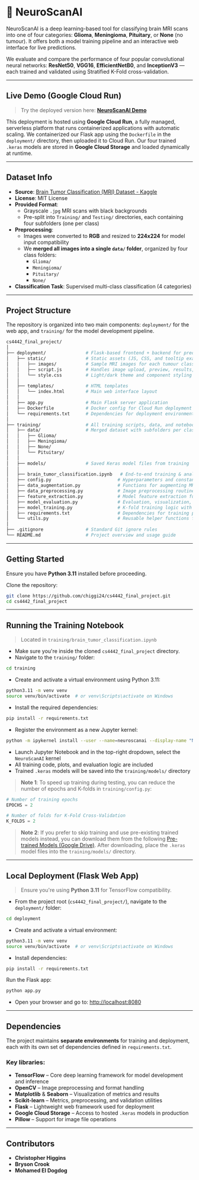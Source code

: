 # 🧠 NeuroScanAI

NeuroScanAI is a deep learning-based tool for classifying brain MRI scans into one of four categories: **Glioma**, **Meningioma**, **Pituitary**, or **None** (no tumour). It offers both a model training pipeline and an interactive web interface for live predictions.

We evaluate and compare the performance of four popular convolutional neural networks:
**ResNet50**, **VGG16**, **EfficientNetB0**, and **InceptionV3** — each trained and validated using Stratified K-Fold cross-validation.

---

## Live Demo (Google Cloud Run)
> Try the deployed version here: [**NeuroScanAI Demo**](https://neuroscanai-427956346530.us-central1.run.app/)

This deployment is hosted using **Google Cloud Run**, a fully managed, serverless platform that runs containerized applications with automatic scaling. We containerized our Flask app using the `Dockerfile` in the `deployment/` directory, then uploaded it to Cloud Run. Our four trained `.keras` models are stored in **Google Cloud Storage** and loaded dynamically at runtime.

---

## Dataset Info

- **Source**: [Brain Tumor Classification (MRI) Dataset - Kaggle](https://www.kaggle.com/datasets/sartajbhuvaji/brain-tumor-classification-mri)
- **License**: MIT License
- **Provided Format**:
  - Grayscale `.jpg` MRI scans with black backgrounds
  - Pre-split into `Training/` and `Testing/` directories, each containing four subfolders (one per class)
- **Preprocessing**:
  - Images were converted to **RGB** and resized to **224x224** for model input compatibility
  - We **merged all images into a single `data/` folder**, organized by four class folders:
    - `Glioma/`
    - `Meningioma/`
    - `Pituitary/`
    - `None/`
- **Classification Task**: Supervised multi-class classification (4 categories)

---

## Project Structure

The repository is organized into two main components: `deployment/` for the web app, and `training/` for the model development pipeline.

```bash
cs4442_final_project/
│
├── deployment/               # Flask-based frontend + backend for prediction
│   ├── static/               # Static assets (JS, CSS, and tooltip examples)
│   │   ├── images/           # Sample MRI images for each tumour class
│   │   ├── script.js         # Handles image upload, preview, results, tooltips
│   │   └── style.css         # Light/dark theme and component styling
│   │
│   ├── templates/            # HTML templates
│   │   └── index.html        # Main web interface layout
│   │
│   ├── app.py                # Main Flask server application
│   ├── Dockerfile            # Docker config for Cloud Run deployment
│   └── requirements.txt      # Dependencies for deployment environment
│
├── training/                 # All training scripts, data, and notebooks
│   ├── data/                 # Merged dataset with subfolders per class
│   │   ├── Glioma/
│   │   ├── Meningioma/
│   │   ├── None/
│   │   └── Pituitary/
│   │
│   ├── models/               # Saved Keras model files from training
│   │
│   ├── brain_tumor_classification.ipynb   # End-to-end training & analysis notebook
│   ├── config.py                         # Hyperparameters and constants
│   ├── data_augmentation.py              # Functions for augmenting MRI data
│   ├── data_preprocessing.py             # Image preprocessing routines
│   ├── feature_extraction.py             # Model feature extraction functions
│   ├── model_evaluation.py               # Evaluation, visualization, and metrics
│   ├── model_training.py                 # K-fold training logic with saving/loading
│   ├── requirements.txt                  # Dependencies for training pipeline
│   └── utils.py                          # Reusable helper functions for training
│
├── .gitignore                # Standard Git ignore rules
└── README.md                 # Project overview and usage guide

```

---

## Getting Started

Ensure you have **Python 3.11** installed before proceeding.

Clone the repository:

```bash
git clone https://github.com/chiggi24/cs4442_final_project.git
cd cs4442_final_project
```

---

## Running the Training Notebook

> Located in `training/brain_tumor_classification.ipynb`

- Make sure you're inside the cloned `cs4442_final_project` directory.
- Navigate to the `training/` folder:

```bash
cd training
```
- Create and activate a virtual environment using Python 3.11:

```bash
python3.11 -m venv venv
source venv/bin/activate  # or venv\Scripts\activate on Windows
```
- Install the required dependencies:
```bash
pip install -r requirements.txt
```
- Register the environment as a new Jupyter kernel:
```bash
python -m ipykernel install --user --name=neuroscanai --display-name "NeuroScanAI"
```

- Launch Jupyter Notebook and in the top-right dropdown, select the `NeuroScanAI` kernel
- All training code, plots, and evaluation logic are included
- Trained `.keras` models will be saved into the `training/models/` directory

> **Note 1**: To speed up training during testing, you can reduce the number of epochs and K-folds in `training/config.py`:

```python
# Number of training epochs
EPOCHS = 2  

# Number of folds for K-Fold Cross-Validation 
K_FOLDS = 2
```

> **Note 2**: If you prefer to skip training and use pre-existing trained models instead, you can download them from the following [Pre-trained Models (Google Drive)](https://drive.google.com/drive/folders/1qr_dh3GFHygpjIOCY8k6aU1itj16Ydxl). After downloading, place the `.keras` model files into the `training/models/` directory.

---

## Local Deployment (Flask Web App)

> Ensure you're using **Python 3.11** for TensorFlow compatibility.

- From the project root (`cs4442_final_project/`), navigate to the `deployment/` folder:

```bash
cd deployment
```
- Create and activate a virtual environment:
```bash
python3.11 -m venv venv
source venv/bin/activate  # or venv\Scripts\activate on Windows
```
- Install dependencies:
```bash
pip install -r requirements.txt
```
Run the Flask app:
```bash
python app.py 
```
- Open your browser and go to: [http://localhost:8080](http://localhost:8080)

---

## Dependencies

The project maintains **separate environments** for training and deployment, each with its own set of dependencies defined in `requirements.txt`.

### Key libraries:
- **TensorFlow** – Core deep learning framework for model development and inference
- **OpenCV** – Image preprocessing and format handling
- **Matplotlib** & **Seaborn** – Visualization of metrics and results
- **Scikit-learn** – Metrics, preprocessing, and validation utilities
- **Flask** – Lightweight web framework used for deployment
- **Google Cloud Storage** – Access to hosted `.keras` models in production
- **Pillow** – Support for image file operations

---

## Contributors  
- **Christopher Higgins**  
- **Bryson Crook**  
- **Mohamed El Dogdog**
